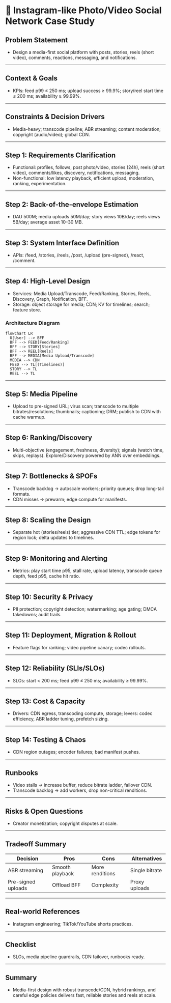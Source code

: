# 📝 Instagram-like Photo/Video Social Network Case Study

## **Problem Statement**

* Design a media-first social platform with posts, stories, reels (short video), comments, reactions, messaging, and notifications.

---

## **Context & Goals**

* KPIs: feed p99 ≤ 250 ms; upload success ≥ 99.9%; story/reel start time ≤ 200 ms; availability ≥ 99.99%.

---

## **Constraints & Decision Drivers**

* Media-heavy; transcode pipeline; ABR streaming; content moderation; copyright (audio/video); global CDN.

---

## **Step 1: Requirements Clarification**

* Functional: profiles, follows, post photo/video, stories (24h), reels (short video), comments/likes, discovery, notifications, messaging.
* Non-functional: low latency playback, efficient upload, moderation, ranking, experimentation.

---

## **Step 2: Back-of-the-envelope Estimation**

* DAU 500M; media uploads 50M/day; story views 10B/day; reels views 5B/day; average asset 10–30 MB.

---

## **Step 3: System Interface Definition**

* APIs: /feed, /stories, /reels, /post, /upload (pre-signed), /react, /comment.

---

## **Step 4: High-Level Design**

* Services: Media Upload/Transcode, Feed/Ranking, Stories, Reels, Discovery, Graph, Notification, BFF.
* Storage: object storage for media; CDN; KV for timelines; search; feature store.

### Architecture Diagram
```mermaid
flowchart LR
  U[User] --> BFF
  BFF --> FEED[Feed/Ranking]
  BFF --> STORY[Stories]
  BFF --> REEL[Reels]
  BFF --> MEDIA[Media Upload/Transcode]
  MEDIA --> CDN
  FEED --> TL[(Timelines)]
  STORY --> TL
  REEL --> TL
```

---

## **Step 5: Media Pipeline**

* Upload to pre-signed URL; virus scan; transcode to multiple bitrates/resolutions; thumbnails; captioning; DRM; publish to CDN with cache warmup.

---

## **Step 6: Ranking/Discovery**

* Multi-objective (engagement, freshness, diversity); signals (watch time, skips, replays). Explore/Discovery powered by ANN over embeddings.

---

## **Step 7: Bottlenecks & SPOFs**

* Transcode backlog → autoscale workers; priority queues; drop long-tail formats.
* CDN misses → prewarm; edge compute for manifests.

---

## **Step 8: Scaling the Design**

* Separate hot (stories/reels) tier; aggressive CDN TTL; edge tokens for region lock; delta updates to timelines.

---

## **Step 9: Monitoring and Alerting**

* Metrics: play start time p95, stall rate, upload latency, transcode queue depth, feed p95, cache hit ratio.

---

## **Step 10: Security & Privacy**

* PII protection; copyright detection; watermarking; age gating; DMCA takedowns; audit trails.

---

## **Step 11: Deployment, Migration & Rollout**

* Feature flags for ranking; video pipeline canary; codec rollouts.

---

## **Step 12: Reliability (SLIs/SLOs)**

* SLOs: start < 200 ms; feed p99 ≤ 250 ms; availability ≥ 99.99%.

---

## **Step 13: Cost & Capacity**

* Drivers: CDN egress, transcoding compute, storage; levers: codec efficiency, ABR ladder tuning, prefetch sizing.

---

## **Step 14: Testing & Chaos**

* CDN region outages; encoder failures; bad manifest pushes.

---

## **Runbooks**

* Video stalls → increase buffer, reduce bitrate ladder, failover CDN.
* Transcode backlog → add workers, drop non-critical renditions.

---

## **Risks & Open Questions**

* Creator monetization; copyright disputes at scale.

---

## **Tradeoff Summary**

| Decision | Pros | Cons | Alternatives |
|---|---|---|---|
| ABR streaming | Smooth playback | More renditions | Single bitrate |
| Pre-signed uploads | Offload BFF | Complexity | Proxy uploads |

---

## **Real-world References**

* Instagram engineering; TikTok/YouTube shorts practices.

---

## **Checklist**

* SLOs, media pipeline guardrails, CDN failover, runbooks ready.

---

## **Summary**

* Media-first design with robust transcode/CDN, hybrid rankings, and careful edge policies delivers fast, reliable stories and reels at scale.
